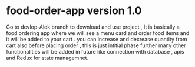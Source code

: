 # food-order-app version 1.0
Go to devlop-Alok branch to download and use project , 
It is basically a food ordering app where we will see a menu card and order food items and it will be added to your cart .
you can increase and decrease quantity from cart also before placing order , this is just intitial phase further many other functionalities will be added in future like connection with database , apis and Redux for state managemnet.
